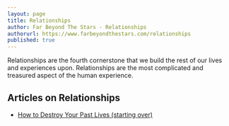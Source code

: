 ```yaml
---
layout: page
title: Relationships
author: Far Beyond The Stars - Relationships
authorurl: https://www.farbeyondthestars.com/relationships
published: true
---
```


Relationships are the fourth cornerstone that we build the rest of our lives and experiences upon. Relationships are the most complicated and treasured aspect of the human experience.

## Articles on Relationships
<ul>
<li><a href="/how-to-destroy-your-past-lives-starting-over/">How to Destroy Your Past Lives (starting over)</a></li>
</ul>
